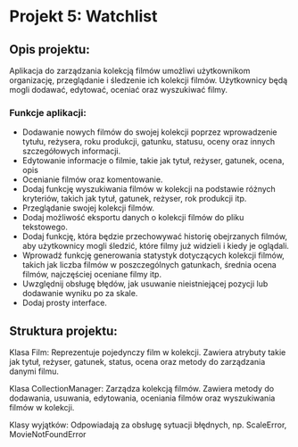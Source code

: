 # Projekt 5: Watchlist

## Opis projektu:
Aplikacja do zarządzania kolekcją filmów umożliwi użytkownikom organizację, przeglądanie i śledzenie ich kolekcji filmów. Użytkownicy będą mogli dodawać, edytować, oceniać oraz wyszukiwać filmy.

### Funkcje aplikacji:
- Dodawanie nowych filmów do swojej kolekcji poprzez wprowadzenie tytułu, reżysera, roku produkcji, gatunku, statusu, oceny oraz innych szczegółowych informacji.
- Edytowanie informacje o filmie, takie jak tytuł, reżyser, gatunek, ocena, opis
- Ocenianie filmów oraz komentowanie.
- Dodaj funkcję wyszukiwania filmów w kolekcji na podstawie różnych kryteriów, takich jak tytuł, gatunek, reżyser, rok produkcji itp.
- Przeglądanie swojej kolekcji filmów.
- Dodaj możliwość eksportu danych o kolekcji filmów do pliku tekstowego.
- Dodaj funkcję, która będzie przechowywać historię obejrzanych filmów, aby użytkownicy mogli śledzić, które filmy już widzieli i kiedy je oglądali.
- Wprowadź funkcję generowania statystyk dotyczących kolekcji filmów, takich jak liczba filmów w poszczególnych gatunkach, średnia ocena filmów, najczęściej oceniane filmy itp.
- Uwzględnij obsługę błędów, jak usuwanie nieistniejącej pozycji lub dodawanie wyniku po za skale.
- Dodaj prosty interface.

## Struktura projektu:
Klasa Film: Reprezentuje pojedynczy film w kolekcji. Zawiera atrybuty takie jak tytuł, reżyser, gatunek, status, ocena oraz metody do zarządzania danymi filmu.

Klasa CollectionManager: Zarządza kolekcją filmów. Zawiera metody do dodawania, usuwania, edytowania, oceniania filmów oraz wyszukiwania filmów w kolekcji.

Klasy wyjątków: Odpowiadają za obsługę sytuacji błędnych, np. ScaleError, MovieNotFoundError
